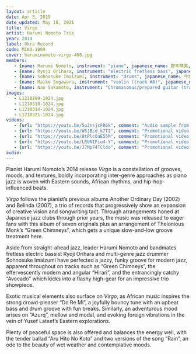 ```yaml
---
layout: article
date: Apr 3, 2019
date_updated: May 18, 2021
title: Virgo
artist: Harumi Nomoto Trio
year: 2014
label: Okra Record
code: MIKO-1009
cover: haruminomoto-virgo-460.jpg
members:
   - {name: Harumi Nomoto, instrument: "piano", japanese_name: 野本晴美, url: "https://haruminomoto.jimdo.com"}
   - {name: Ryoji Orihara, instrument: "electric fretless bass", japanese_name: 織原良次}
   - {name: Sohnosuke Imaizumi, instrument: "drums", japanese_name: 今泉総之輔}
   - {name: Maiko Sugawara, instrument: "violin (track #8)", japanese_name: 菅原牧子}
   - {name: Nao Sakamoto, instrument: "Chromasomus/prepared guitar (track #8)", japanese_name: 坂本直}
images:
   - L1210299-1024.jpg
   - L1210310-1024.jpg
   - L1210314-1024.jpg
   - L1210321-1024.jpg
videos: 
   - {url: "https://youtu.be/5uJnsjcFR6k", comment: "Audio sample from “Do Re Mi”, track #6 on this album"}
   - {url: "https://youtu.be/W5JBcd_k7TI", comment: "Promotional video 1: This album’s four promotional videos also make for great viewing and listening"}
   - {url: "https://youtu.be/8tPlcOaE55M", comment: "Promotional video 2"}
   - {url: "https://youtu.be/LRUNIFiu4-Y", comment: "Promotional video 3"}
   - {url: "https://youtu.be/J7Mp74TCldo", comment: "Promotional video 4"}
audio:
---
```

Pianist Harumi Nomoto’s 2014 release *Virgo* is a constellation of grooves, moods, and textures, boldly incorporating inter-genre approaches as piano jazz is woven with Eastern sounds, African rhythms, and hip-hop-influenced beats.

*Virgo* follows the pianist’s previous albums Another Ordinary Day (2002) and Belinda (2007), a trio of records that progressively show an expansion of creative vision and songwriting tact. Through arrangements honed at Japanese jazz clubs through prior years, the music was released to eager fans with this album of seven originals plus an arrangement of Thelonious Monk’s “Green Chimneys”, which gets a unique slow-and-low groove treatment here.

Aside from straight-ahead jazz, leader Harumi Nomoto and bandmates fretless electric bassist Ryoji Orihara and multi-genre jazz drummer Sohnosuke Imaizumi have perfected a jazzy, funky groove for modern jazz, apparent throughout on tracks such as “Green Chimneys”, the effervescently modern and angular “Hirari”, and the entrancingly catchy “Avocado” which kicks into a flashy high-gear for an impressive trio showpiece.

Exotic musical elements also surface on *Virgo*, as African music inspires the strong crowd-pleaser “Do Re Mi”, a joyfully bouncy tune with an upbeat bass and drum groove with fun breaks. Similarly, an adventurous mood arises on “Azurq”, mellow and modal, and evoking foreign vibrations in the vein of Yusef Lateef’s Eastern explorations.

Plenty of peaceful space is also offered and balances the energy well, with the tender ballad “Aru Hito No Koto” and two versions of the song “Rain”, an ode to the beauty of wet weather and contemplative moods.




